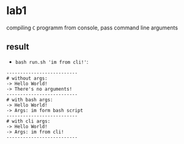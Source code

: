 # lab1

compiling `C` programm from console, pass command line arguments

## result

- `bash run.sh 'im from cli!'`:

```
--------------------------
# without args:
-> Hello World!
-> There's no arguments!
--------------------------
# with bash args:
-> Hello World!
-> Args: im form bash script
--------------------------
# with cli args:
-> Hello World!
-> Args: im from cli!
--------------------------
```
